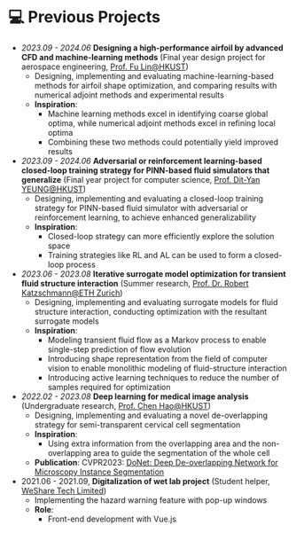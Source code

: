 # 💻 Previous Projects
- *2023.09 - 2024.06* **Designing a high-performance airfoil by advanced CFD and machine-learning methods** (Final year design project for aerospace engineering, [Prof. Fu Lin@HKUST](https://seng.hkust.edu.hk/about/people/faculty/lin-fu))
  - Designing, implementing and evaluating machine-learning-based methods for airfoil shape optimization, and comparing results with numerical adjoint methods and experimental results
  - **Inspiration**:
    - Machine learning methods excel in identifying coarse global optima, while numerical adjoint methods excel in refining local optima
    - Combining these two methods could potentially yield improved results
- *2023.09 - 2024.06* **Adversarial or reinforcement learning-based closed-loop training strategy for PINN-based fluid simulators that generalize** (Final year project for computer science, [Prof. Dit-Yan YEUNG@HKUST](https://sites.google.com/view/dyyeung))
  - Designing, implementing and evaluating a closed-loop training strategy for PINN-based fluid simulator with adversarial or reinforcement learning, to achieve enhanced generalizability
  - **Inspiration**:
    - Closed-loop strategy can more efficiently explore the solution space
    - Training strategies like RL and AL can be used to form a closed-loop process
- *2023.06 - 2023.08* **Iterative surrogate model optimization for transient fluid structure interaction** (Summer research, [Prof. Dr. Robert Katzschmann@ETH Zurich](https://srl.ethz.ch/the-group/prof-robert-katzschmann.html))
  - Designing, implementing and evaluating surrogate models for fluid structure interaction, conducting optimization with the resultant surrogate models
  - **Inspiration**:
    - Modeling transient fluid flow as a Markov process to enable single-step prediction of flow evolution
    - Introducing shape representation from the field of computer vision to enable monolithic modeling of fluid-structure interaction
    - Introducing active learning techniques to reduce the number of samples required for optimization
- *2022.02 - 2023.08* **Deep learning for medical image analysis** (Undergraduate research, [Prof. Chen Hao@HKUST](https://seng.hkust.edu.hk/about/people/faculty/hao-chen))
  - Designing, implementing and evaluating a novel de-overlapping strategy for semi-transparent cervical cell segmentation
  - **Inspiration**:
    - Using extra information from the overlapping area and the non-overlapping area to guide the segmentation of the whole cell
  - **Publication**: CVPR2023: [DoNet: Deep De-overlapping Network for Microscopy Instance Segmentation](https://openaccess.thecvf.com/content/CVPR2023/papers/Jiang_DoNet_Deep_De-Overlapping_Network_for_Cytology_Instance_Segmentation_CVPR_2023_paper)
- 2021.06 - 2021.09, **Digitalization of wet lab project** (Student helper, [WeShare Tech Limited](https://www.wesharetechnology.com))
  - Implementing the hazard warning feature with pop-up windows
  - **Role**:
    - Front-end development with Vue.js